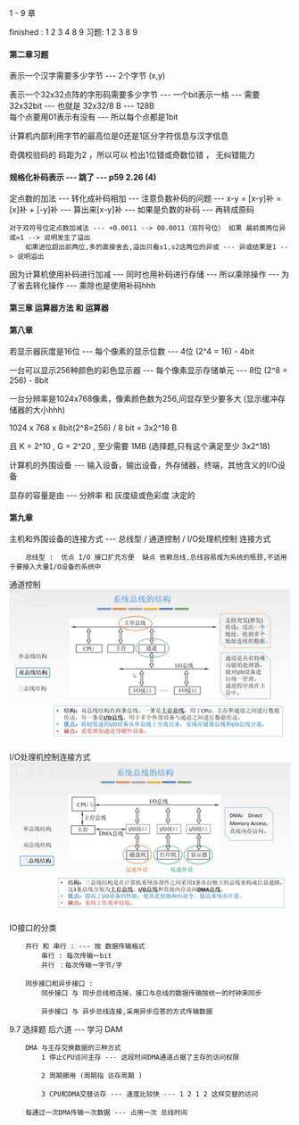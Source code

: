 1 - 9 章 

finished : 1 2 3 4  8 9 
习题: 1 2 3   8 9



#### 第二章习题

表示一个汉字需要多少字节 --- 2个字节 (x,y)

表示一个32x32点阵的字形码需要多少字节 --- 一个bit表示一格 --- 需要32x32bit --- 也就是 32x32/8 B --- 128B  
每个点要用01表示有没有 --- 所以每个点都是1bit

计算机内部利用字节的最高位是0还是1区分字符信息与汉字信息

奇偶校验码的 码距为2 ，所以可以 检出1位错或奇数位错 ， 无纠错能力 

#### 规格化补码表示 --- 跳了 --- p59 2.26 (4)

定点数的加法 --- 转化成补码相加 --- 注意负数补码的问题 --- x-y = [x-y]补 = [x]补 + [-y]补 --- 算出来[x-y]补 --- 如果是负数的补码 --- 再转成原码

```
对于双符号位定点数加减法 --- +0.0011 --> 00.0011（双符号位） 如果 最前面两位异或=1 --> 说明发生了溢出 
	如果进位超出前两位,多的直接舍去,溢出只看s1,s2这两位的异或 --- 异或结果是1 --> 说明溢出

```


因为计算机使用补码进行加减 --- 同时也用补码进行存储 --- 所以乘除操作 --- 为了省去转化操作 --- 乘除也是使用补码hhh
#### 第三章  运算器方法 和 运算器




#### 第八章

若显示器灰度是16位 --- 每个像素的显示位数 --- 4位 (2^4 = 16) - 4bit

一台可以显示256种颜色的彩色显示器 --- 每个像素显示存储单元 --- 8位 (2^8 = 256) - 8bit

一台分辨率是1024x768像素，像素颜色数为256,问显存至少要多大 (显示缓冲存储器的大小hhh)

1024 x 768 x 8bit(2^8=256) / 8 bit = 3x2^18 B 

且 K = 2^10 , G = 2^20 , 至少需要 1MB (选择题,只有这个满足至少 3x2^18)

计算机的外围设备 --- 输入设备，输出设备，外存储器，终端，其他含义的I/O设备

显存的容量是由 --- 分辨率 和 灰度级或色彩度 决定的


#### 第九章

主机和外围设备的连接方式 --- 总线型 / 通道控制 / I/O处理机控制 连接方式

```
	总线型 :  优点 I/O 接口扩充方便  缺点 依赖总线,总线容易成为系统的瓶颈,不适用于要接入大量I/O设备的系统中
```
通道控制 
![](./53.png)

I/O处理机控制连接方式
![](./54.png) 


IO接口的分类
```
	并行 和 串行 : --- 按 数据传输格式
		串行 : 每次传输一bit 
		并行 ：每次传输一字节/字

	同步接口和异步接口 :
		同步接口 与 同步总线相连接，接口与总线的数据传输按统一的时钟来同步

		异步接口 与 异步总线连接,采用异步应答的方式传输数据

```


9.7 选择题 后六道 --- 学习 DAM 

```
	DMA 与主存交换数据的三种方式
		1 停止CPU访问主存 --- 这段时间DMA通道占据了主存的访问权限
		
		2 周期挪用 (周期指 访存周期 ) 
		
		3 CPU和DMA交替访存 --- 速度比较快 --- 1 2 1 2 这样交替的访问

	每通过一次DMA传输一次数据 --- 占用一次 总线时间
```

